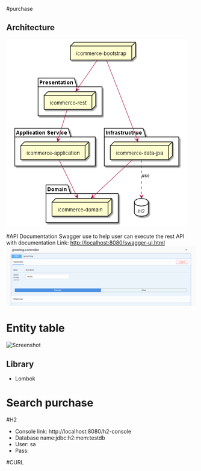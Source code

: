#purchase

## Architecture
![Screenshot](Architecture.png)

#API  Documentation
Swagger use to help user can execute the rest API with documentation
Link: <http://localhost:8080/swagger-ui.html>
![Screenshot](./swagger.png)

# Entity table
![Screenshot](Purchase.png)

## Library
- Lombok

# Search purchase


#H2
* Console link: http://localhost:8080/h2-console
* Database name:jdbc:h2:mem:testdb
* User: sa
* Pass:

#CURL
